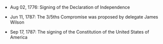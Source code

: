 * Aug 02, 1776: Signing of the Declaration of Independence

* Jun 11, 1787: The 3/5ths Compromise was proposed by delegate James Wilson

* Sep 17, 1787: The signing of the Constitution of the United States of America

